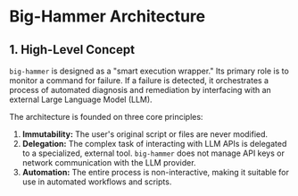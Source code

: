 # Big-Hammer Architecture

## 1. High-Level Concept

`big-hammer` is designed as a "smart execution wrapper." Its primary role is to monitor a command for failure. If a failure is detected, it orchestrates a process of automated diagnosis and remediation by interfacing with an external Large Language Model (LLM).

The architecture is founded on three core principles:
1.  **Immutability:** The user's original script or files are never modified.
2.  **Delegation:** The complex task of interacting with LLM APIs is delegated to a specialized, external tool. `big-hammer` does not manage API keys or network communication with the LLM provider.
3.  **Automation:** The entire process is non-interactive, making it suitable for use in automated workflows and scripts.

